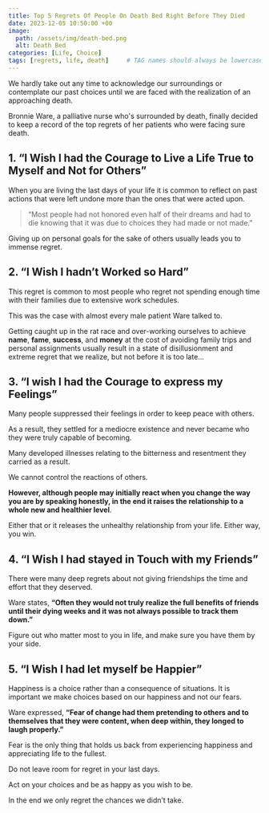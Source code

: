 ```yaml
---
title: Top 5 Regrets Of People On Death Bed Right Before They Died
date: 2023-12-05 10:50:00 +00
image:
  path: /assets/img/death-bed.png
  alt: Death Bed
categories: [Life, Choice]
tags: [regrets, life, death]     # TAG names should always be lowercase
---
```


We hardly take out any time to acknowledge our surroundings or contemplate our past choices until we are faced with the realization of an approaching death.

Bronnie Ware, a palliative nurse who's surrounded by death, finally decided to keep a record of the top regrets of her patients who were facing sure death.

## 1. “I Wish I had the Courage to Live a Life True to Myself and Not for Others”

When you are living the last days of your life it is common to reflect on past actions that were left undone more than the ones that were acted upon.

> “Most people had not honored even half of their dreams and had to die knowing that it was due to choices they had made or not made.” 

Giving up on personal goals for the sake of others usually leads you to immense regret.

## 2. “I Wish I hadn’t Worked so Hard”

This regret is common to most people who regret not spending enough time with their families due to extensive work schedules. 

This was the case with almost every male patient Ware talked to.

Getting caught up in the rat race and over-working ourselves to achieve **name**, **fame**, **success**, and **money** at the cost of avoiding family trips and personal assignments usually result in a state of disillusionment and extreme regret that we realize, but not before it is too late…

## 3. “I wish I had the Courage to express my Feelings”

Many people suppressed their feelings in order to keep peace with others. 

As a result, they settled for a mediocre existence and never became who they were truly capable of becoming. 

Many developed illnesses relating to the bitterness and resentment they carried as a result.

We cannot control the reactions of others. 

**However, although people may initially react when you change the way you are by speaking honestly, in the end it raises the relationship to a whole new and healthier level**. 

Either that or it releases the unhealthy relationship from your life. Either way, you win.

## 4. “I Wish I had stayed in Touch with my Friends”

There were many deep regrets about not giving friendships the time and effort that they deserved. 

Ware states, **“Often they would not truly realize the full benefits of friends until their dying weeks and it was not always possible to track them down.”**

Figure out who matter most to you in life, and make sure you have them by your side.

## 5. “I Wish I had let myself be Happier”

Happiness is a choice rather than a consequence of situations. It is important we make choices based on our happiness and not our fears. 

Ware expressed, **“Fear of change had them pretending to others and to themselves that they were content, when deep within, they longed to laugh properly.”**

Fear is the only thing that holds us back from experiencing happiness and appreciating life to the fullest. 

Do not leave room for regret in your last days. 

Act on your choices and be as happy as you wish to be.

In the end we only regret the chances we didn’t take.
